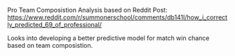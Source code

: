 Pro Team Composistion Analysis based on Reddit Post: https://www.reddit.com/r/summonerschool/comments/db141l/how_i_correctly_predicted_69_of_professional/

Looks into developing a better predictive model for match win chance based on team composistion.


